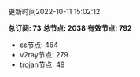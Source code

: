 更新时间2022-10-11 15:02:12

**总订阅: 73**
**总节点: 2038**
**有效节点: 792**
- ss节点: 464
- v2ray节点: 279
- trojan节点: 49

